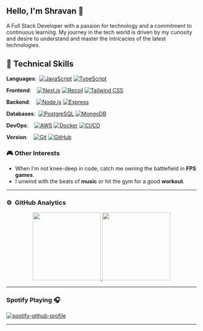 
## Hello, I'm Shravan 👋

A Full Stack Developer with a passion for technology and a commitment to continuous learning. My journey in the tech world is driven by my curiosity and desire to understand and master the intricacies of the latest technologies. 

## 💼 Technical Skills

**Languages**: &nbsp;[![JavaScript](https://skillicons.dev/icons?i=javascript)](https://developer.mozilla.org/en-US/docs/Web/JavaScript) [![TypeScript](https://skillicons.dev/icons?i=typescript)](https://www.typescriptlang.org/)

**Frontend**: &nbsp;&nbsp;&nbsp;[![Next.js](https://skillicons.dev/icons?i=nextjs)](https://nextjs.org/) [![Recoil](https://skillicons.dev/icons?i=redux)](https://recoiljs.org/) [![Tailwind CSS](https://skillicons.dev/icons?i=tailwindcss)](https://tailwindcss.com/)

**Backend**: &nbsp;&nbsp;&nbsp;[![Node.js](https://skillicons.dev/icons?i=nodejs)](https://nodejs.org/) [![Express](https://skillicons.dev/icons?i=express)](https://expressjs.com/)

**Databases**: &nbsp;[![PostgreSQL](https://skillicons.dev/icons?i=postgresql)](https://www.postgresql.org/) [![MongoDB](https://skillicons.dev/icons?i=mongodb)](https://www.mongodb.com/)

**DevOps**: &nbsp;&nbsp;&nbsp;[![AWS](https://skillicons.dev/icons?i=aws)](https://aws.amazon.com/) [![Docker](https://skillicons.dev/icons?i=docker)](https://www.docker.com/) [![CI/CD](https://skillicons.dev/icons?i=githubactions)](https://en.wikipedia.org/wiki/CI/CD)

**Version**: &nbsp;&nbsp;&nbsp;[![Git](https://skillicons.dev/icons?i=git)](https://git-scm.com/) [![GitHub](https://skillicons.dev/icons?i=github)](https://github.com/)





### 🎮 Other Interests
- When I'm not knee-deep in code, catch me owning the battlefield in **FPS games**.
- I unwind with the beats of **music** or hit the gym for a good **workout**.



---

### ⚙️ &nbsp;GitHub Analytics

<p align="center">
<a href="https://github.com/Shravan-Chaudhary">
  <img height="180em" src="https://github-readme-stats-eight-theta.vercel.app/api?username=Shravan-Chaudhary&show_icons=true&theme=ambient_gradient&include_all_commits=true&count_private=true"/>
  <img height="180em" src="https://github-readme-stats-eight-theta.vercel.app/api/top-langs/?username=Shravan-Chaudhary&layout=compact&langs_count=8&theme=buefy"/>
</a>
</p>

---

### Spotify Playing 🎧
[![spotify-github-profile](https://spotify-github-profile.vercel.app/api/view?uid=313zhon4ggk6dyvpjd57a5jh2sra&cover_image=true&theme=natemoo-re&show_offline=false&background_color=121212&interchange=false&bar_color=53b14f&bar_color_cover=false)](https://github.com/kittinan/spotify-github-profile)

---
